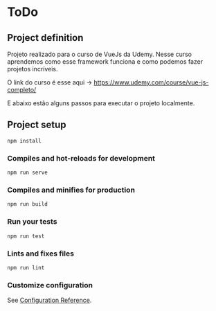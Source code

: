 # ToDo

## Project definition

Projeto realizado para o curso de VueJs da Udemy. Nesse curso aprendemos como esse framework funciona e como podemos fazer projetos incríveis. 

O link do curso é esse aqui -> https://www.udemy.com/course/vue-js-completo/

E abaixo estão alguns passos para executar o projeto localmente. 

## Project setup
```
npm install
```

### Compiles and hot-reloads for development
```
npm run serve
```

### Compiles and minifies for production
```
npm run build
```

### Run your tests
```
npm run test
```

### Lints and fixes files
```
npm run lint
```

### Customize configuration
See [Configuration Reference](https://cli.vuejs.org/config/).
